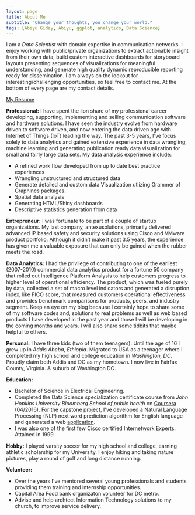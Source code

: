 ```yaml
---
layout: page
title: About Me
subtitle: "Change your thoughts, you change your world."
tags: [Abiyu Giday, Abiyu, ggplot, analytics, Data Science]
---
```

I am a <i>Data Scientist</i> with domain expertise in communication networks.  I enjoy working with public/private organizations to extract actionable insight from their own data, build custom interactive dashboards for storyboard layouts presenting sequences of visualizations for meaningful understanding, and generate high quality dynamic reproducible reporting ready for dissemination. 
I am always on the lookout for interesting/challenging opportunities, so feel free to contact me. At the bottom of every page are my contact details. 

<a href ="https://www.linkedin.com/in/abiyugiday">My Resume</a>  

<div id="aboutme-section">
<p class="about-text">
<span class="fa fa-globe about-icon"></span>
<strong> Professional:</strong> 
I have spent the lion share of my professional career developing, supporting, implementing and selling communication software and hardware solutions. I have seen the industry evolve from hardware driven to software driven, and now entering the data driven age with Internet of Things (IoT) leading the way.  
The past 3-5 years, I've focus solely to data analytics and gained extensive experience in data wrangling, machine learning and generating publication ready data visualization for small and fairly large data sets. My data analysis experience include:
   <ul style="list-style-type:disc">
    <li> A refined work flow developed from up to date best practice experiences </li>
    <li> Wrangling unstructured and structured data</li> 
    <li> Generate detailed and custom data Visualization utlizing Grammer of Graphincs packages.</li>
    <li> Spatial data analysis </li>
    <li> Generating HTML/Shiny dashboards </li>
    <li> Descriptive statistics generation from data </li> 
   </ul>
</p>

<p class="about-text">
<span class="fa fa-ship about-icon"></span>
<strong> Entrepreneur:</strong> 
I was fortunate to be part of a couple of startup organizations. My last company, antexusolutions, primarily delivered advanced IP based safety and security solutions using Cisco and VMware product portfolio.  Although it didn’t make it past 3.5 years, the experience has given me a valuable exposure that can only be gained when the rubber meets the road.
</p>

<p class="about-text">
<span class="fa fa-flask about-icon"></span>
<strong> Data Analytics:</strong> 
I had  the privilege of contributing to one of the earliest (2007-2010) commercial data analytics product for a fortune 50 company that rolled out Intelligence Platform Analysis to help  customers progress to higher level of operational efficiency.    The product, which was fueled purely by data,  collected a set of macro level indicators and generated a disruption index, like FICO score, that measured customers operational effectiveness and provides benchmark comparisons for products, peers, and industry segment.  Keep an eye on my blog because I certainly hope to share some of my software codes and, solutions to real problems as well as web based products I have developed in the past year and those I will be developing in the coming months and years. I will also share some tidbits that maybe helpful to others.
</p>

<p class="about-text">
<span class="fa fa-male about-icon"></span>
<strong> Personal:</strong> 
I have three kids (two of them teenagers).  Until the age of 16 I grew up in <i>Addis Abeba, Ethiopia</i>. Migrated to USA as a teenager where I completed my high school and college education in <i>Washington, DC</i>. Proudly claim both Addis and DC as my hometown. I now live in Fairfax County, Virginia. A suburb of Washington DC. 
</p>

<p class="about-text">
<span class="fa fa-graduation-cap about-icon"></span>
<strong> Education:</strong> <ul style="list-style-type:disc">
   <li> Bachelor of Science in Electrical Engineering.</li> 
   <li> Completed the Data Science specialization certificate course from <i>John Hopkins University Bloomberg School of public health</i> on <a href="https://www.coursera.org/specializations/jhu-data-science" target="_blank">Coursera</a> (04/2016).  For the capstone project, I've developed a Natural Language Processing (NLP) next word prediction algorithm for English language and generated a web <a href="http://rpubs.com/abiyu/wordPredict8" target="_blank">application</a>.</li>
    <li> I was also one of the first few  Cisco certified Internetwork Experts.  Attained in 1999.</li>
 </ul>
</p>

<p class="about-text">
<span class="fa fa-futbol-o about-icon"></span>
<strong>Hobby:</strong> 
I played varsity soccer for my high school and college, earning athletic scholarship for my University.  I enjoy hiking and taking nature pictures, play a round of golf and long distance running. 
</p>

<p class="about-text">
<span class="fa fa-anchor about-icon"></span>
<strong>Volunteer:</strong> 
 <ul style="list-style-type:disc">
    <li> Over the years I've mentored several young professionals and students providing them training and internship opportunities.</li>
    <li> Capital Area Food bank organizaton volunteer for DC metro.</li>  
    <li> Advise and help archtect Information Technology solutions to my church, to improve service delivery.</li>
   </ul> 
</p>

</div>
